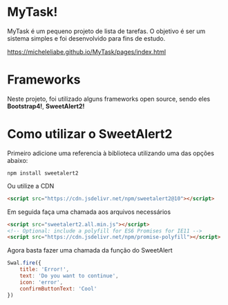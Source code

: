 # MyTask!

MyTask é um pequeno projeto de lista de tarefas. O objetivo é ser um sistema simples e foi desenvolvido para fins de estudo.

https://micheleliabe.github.io/MyTask/pages/index.html

# Frameworks
Neste projeto, foi utilizado alguns frameworks open source, sendo eles **Bootstrap4!**, **SweetAlert2!** 


# Como utilizar o SweetAlert2
Primeiro adicione uma referencia à biblioteca utilizando uma das opções abaixo:

``npm install sweetalert2``

Ou utilize a CDN
```html
<script src="https://cdn.jsdelivr.net/npm/sweetalert2@10"></script>
```

Em seguida faça uma chamada aos arquivos necessários

```html
<script src="sweetalert2.all.min.js"></script>  
<!-- Optional: include a polyfill for ES6 Promises for IE11 --> 
<script src="https://cdn.jsdelivr.net/npm/promise-polyfill"></script>
```

Agora basta fazer uma chamada da função do SweetAlert
```javascript
Swal.fire({ 
	title: 'Error!', 
	text: 'Do you want to continue', 
	icon: 'error', 
	confirmButtonText: 'Cool'
})
```
